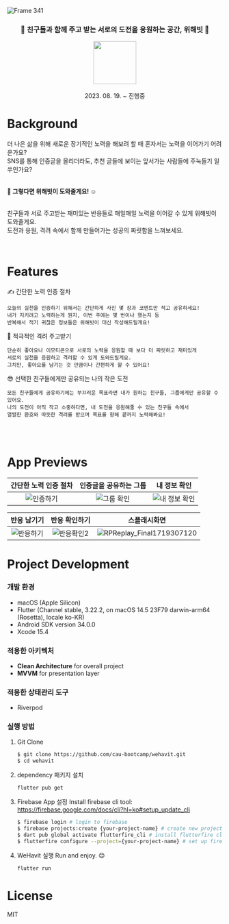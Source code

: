![Frame 341](https://github.com/cau-bootcamp/wehavit/assets/39216546/e0ea1545-b810-48c8-bf31-37687d3f5e61)

<h3 align="center"> 🎉 친구들과 함께 주고 받는 서로의 도전을 응원하는 공간, 위해빗 👏 </h3>
<div align="center"> <img align="center" src="https://github.com/cau-bootcamp/wehavit/assets/39216546/463b5439-155d-4b9c-b7e3-929984505bde" width=100 /> </div><br> 
<div align="center"> 2023. 08. 19. ~ 진행중 </div>

# Background
더 나은 삶을 위해 새로운 장기적인 노력을 해보려 할 때 혼자서는 노력을 이어가기 어려운가요? <br>
SNS를 통해 인증글을 올리더라도, 추천 글들에 보이는 앞서가는 사람들에 주눅들기 일쑤인가요? 
<br><br>

**🧚 그렇다면 위해빗이 도와줄게요! ☺️**
<br><br>

친구들과 서로 주고받는 재미있는 반응들로 매일매일 노력을 이어갈 수 있게 위해빗이 도와줄게요. <br>
도전과 응원, 격려 속에서 함께 만들어가는 성공의 짜릿함을 느껴보세요. 
 <br>
 
 <br>
 
# Features
✍️ 간단한 노력 인증 절차
    
    오늘의 실천을 인증하기 위해서는 간단하게 사진 몇 장과 코멘트만 적고 공유하세요!
    내가 지키려고 노력하는게 뭔지, 이번 주에는 몇 번이나 했는지 등 
    반복해서 적기 귀찮은 정보들은 위해빗이 대신 작성해드릴게요!
    
📣 적극적인 격려 주고받기
    
    단순히 좋아요나 이모티콘으로 서로의 노력을 응원할 때 보다 더 짜릿하고 재미있게 
    서로의 실천을 응원하고 격려할 수 있게 도와드릴게요.
    그치만, 좋아요를 남기는 것 만큼이나 간편하게 할 수 있어요!
    
😎 선택한 친구들에게만 공유되는 나의 작은 도전
    
    모든 친구들에게 공유하기에는 부끄러운 목표라면 내가 원하는 친구들, 그룹에게만 공유할 수 있어요.
    나의 도전이 아직 작고 소중하다면, 내 도전을 응원해줄 수 있는 친구들 속에서 
    열렬한 환호와 따뜻한 격려를 받으며 목표를 향해 끝까지 노력해봐요!
<br>

<br>

# App Previews

|간단한 노력 인증 절차|인증글을 공유하는 그룹|내 정보 확인|
|:-:|:-:|:-:|
|![인증하기](https://github.com/cau-bootcamp/wehavit/assets/39216546/bc4a8286-ecfd-49b4-b7f6-74f4467a481a)|![그룹 확인](https://github.com/cau-bootcamp/wehavit/assets/39216546/e75fbdd6-8f74-4d82-a14a-7d42dfa5b28d)|![내 정보 확인](https://github.com/cau-bootcamp/wehavit/assets/39216546/5dbaeed5-4522-4c14-aa0c-c1ed9a9b82ac)|


|반응 남기기|반응 확인하기|스플래시화면|
|:-:|:-:|:-:|
|![반응하기](https://github.com/cau-bootcamp/wehavit/assets/39216546/88241d1c-a2b9-47e5-9fb6-bba3459fac0f)|![반응확인2](https://github.com/cau-bootcamp/wehavit/assets/39216546/597a4e47-09ca-4b4c-9cb5-1d83f4be5b4c)|![RPReplay_Final1719307120](https://github.com/cau-bootcamp/wehavit/assets/39216546/ea919153-d5e6-4867-85e9-21badaa2bfe5)|



# Project Development
### 개발 환경

- macOS (Apple Silicon)
- Flutter (Channel stable, 3.22.2, on macOS 14.5 23F79 darwin-arm64 (Rosetta), locale ko-KR)
- Android SDK version 34.0.0
- Xcode 15.4

### 적용한 아키텍처

- **Clean Architecture** for overall project
- **MVVM** for presentation layer

### 적용한 상태관리 도구
- Riverpod

### 실행 방법
1. Git Clone 
    
    ```bash
    $ git clone https://github.com/cau-bootcamp/wehavit.git 
    $ cd wehavit
    ```

2. dependency 패키지 설치

    ```bash
    flutter pub get
    ```

3. Firebase App 설정
    Install firebase cli tool: https://firebase.google.com/docs/cli?hl=ko#setup_update_cli
   
    ```bash
    $ firebase login # login to firebase
    $ firebase projects:create {your-project-name} # create new project
    $ dart pub global activate flutterfire_cli # install flutterfire cli
    $ flutterfire configure --project={your-project-name} # set up firebase config on you flutter app
    ```

5. WeHavit 실행
    Run and enjoy. 😊

    ```bash
    flutter run
    ```


# License

MIT
